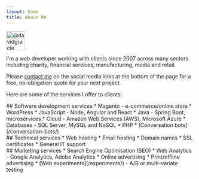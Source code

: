 ```yaml
---
layout: home
title: About Me
---
```

<img alt="@davidgracie" src="https://github.com/davidgracie.png?size=100" width="50" height="50">

I'm a web developer working with clients since 2007 across many sectors including charity, financial services, manufacturing, media and retail.

Please [contact me](/contact/) on the social media links at the bottom of the page for a free, no-obligation quote for your next project.

Here are some of the services I offer to clients:

<div class="highlight-box" markdown="1">
  ## Software development services
  * Magento - e-commerce/online store
  * WordPress
  * JavaScript - Node, Angular and React
  * Java - Spring Boot, microservices
  * Cloud - Amazon Web Services (AWS), Microsoft Azure
  * Databases - SQL Server, MySQL and NoSQL
  * PHP
  * [Conversation bots](/conversation-bots/)
</div>

<div class="highlight-box" markdown="1">
  ## Technical services
  * Web hosting
  * Email hosting
  * Domain names
  * SSL certificates
  * General IT support
</div>

<div class="highlight-box" markdown="1">
  ## Marketing services
  * Search Engine Optimisation (SEO)
  * Web Analytics - Google Analytics, Adobe Analytics
  * Online advertising
  * Print/offline advertising
  * [Web experiments](/experiments/) - A/B or multi-variate testing
</div>
